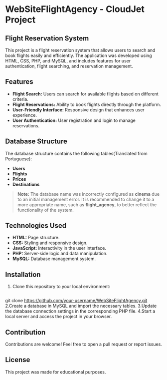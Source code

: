 # WebSiteFlightAgency - CloudJet Project

## Flight Reservation System
This project is a flight reservation system that allows users to search and book flights easily and efficiently. The application was developed using HTML, CSS, PHP, and MySQL, and includes features for user authentication, flight searching, and reservation management.

## Features

- **Flight Search:** Users can search for available flights based on different criteria.
- **Flight Reservations:** Ability to book flights directly through the platform.
- **User-Friendly Interface:** Responsive design that enhances user experience.
- **User Authentication:** User registration and login to manage reservations.

## Database Structure

The database structure contains the following tables(Translated from Portuguese):
- **Users**
- **Flights**
- **Prices**
- **Destinations**

> **Note:** The database name was incorrectly configured as **cinema** due to an initial management error. It is recommended to change it to a more appropriate name, such as **flight_agency**, to better reflect the functionality of the system.

## Technologies Used

- **HTML:** Page structure.
- **CSS:** Styling and responsive design.
- **JavaScript:** Interactivity in the user interface.
- **PHP:** Server-side logic and data manipulation.
- **MySQL:** Database management system.

## Installation

1. Clone this repository to your local environment:
   ```bash
git clone https://github.com/your-username/WebSiteFlightAgency.git
2.Create a database in MySQL and import the necessary tables.
3.Update the database connection settings in the corresponding PHP file.
4.Start a local server and access the project in your browser.

## Contribution
Contributions are welcome! Feel free to open a pull request or report issues.

## License
This project was made for educational purposes.
